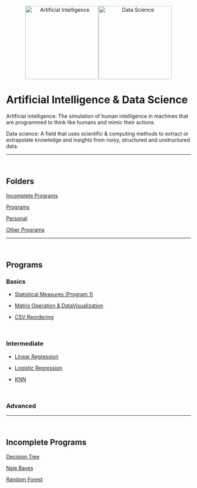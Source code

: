 <div align="center">

[<img src="https://img.icons8.com/cotton/256/000000/brain-3.png" title = "Artificial Intelligence" height='200'>](https://www.google.com/search?q=artificial+intelligence&rlz=1C1CHBF_enIN998IN998&oq=Artificial+Intelligence&aqs=chrome.0.35i39l2j69i59j0i67j69i60l2j69i65j69i60.360j0j7&sourceid=chrome&ie=UTF-8)[<img src="https://img.icons8.com/fluency/256/000000/mind-map.png" title = "Data Science" height='200'>](https://www.google.com/search?q=data+science&rlz=1C1CHBF_enIN998IN998&oq=Data+science&aqs=chrome.0.35i39j69i59j0i131i433i512j0i512l2j69i60l3.488j0j7&sourceid=chrome&ie=UTF-8)

</div>

# Artificial Intelligence & Data Science

Artificial intelligence: The simulation of human intelligence in machines that are programmed to think like humans and mimic their actions.

Data science: A field that uses scientific & computing methods to extract or extrapolate knowledge and insights from noisy, structured and unstructured data.

---

<!-- ======================================================================================================= -->

<br>

## Folders

[Incomplete Programs](https://github.com/004Ajay/AI-DS/tree/main/Incomplete)

[Programs](https://github.com/004Ajay/AI-DS/tree/main/Programs)

[Personal](https://github.com/004Ajay/AI-DS/tree/main/Personal)

[Other Programs](https://github.com/004Ajay/AI-DS/tree/main/OTHER%20PROGRAMS)

---

<br>

## Programs

### Basics

* [Statistical Measures (Program 1)](https://github.com/004Ajay/AI-DS/tree/main/Programs/MeanMedianMode.py)

* [Matrix Operation & DataVisualization](https://github.com/004Ajay/AI-DS/tree/main/Programs/MatOp_DataVisualization.py)

* [CSV Reordering](https://github.com/004Ajay/AI-DS/tree/main/Programs/CSV_Reordering.py)



<br>

### Intermediate

* [Linear Regression](https://github.com/004Ajay/AI-DS/tree/main/Programs/linear_regression.py)

* [Logistic Regression](https://github.com/004Ajay/AI-DS/tree/main/Programs/logistic_regression.py)

* [KNN](https://github.com/004Ajay/AI-DS/tree/main/Programs/knn.py)



<br>

### Advanced

---


<br>


## Incomplete Programs

[Decision Tree](https://github.com/004Ajay/AI-DS/blob/main/Incomplete/DecisionTree.py)

[Naie Bayes](https://github.com/004Ajay/AI-DS/blob/main/Incomplete/NaiveBayes.py)

[Random Forest](https://github.com/004Ajay/AI-DS/blob/main/Incomplete/RandomForest.py)


<!-- ======================================================================================================= -->

<!-- 
<br>

## Personal Works

### Other Programs

---

 -->

<!-- ======================================================================================================= -->